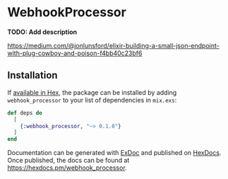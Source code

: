# WebhookProcessor

**TODO: Add description**

https://medium.com/@jonlunsford/elixir-building-a-small-json-endpoint-with-plug-cowboy-and-poison-f4bb40c23bf6

## Installation

If [available in Hex](https://hex.pm/docs/publish), the package can be installed
by adding `webhook_processor` to your list of dependencies in `mix.exs`:

```elixir
def deps do
  [
    {:webhook_processor, "~> 0.1.0"}
  ]
end
```

Documentation can be generated with [ExDoc](https://github.com/elixir-lang/ex_doc)
and published on [HexDocs](https://hexdocs.pm). Once published, the docs can
be found at <https://hexdocs.pm/webhook_processor>.

